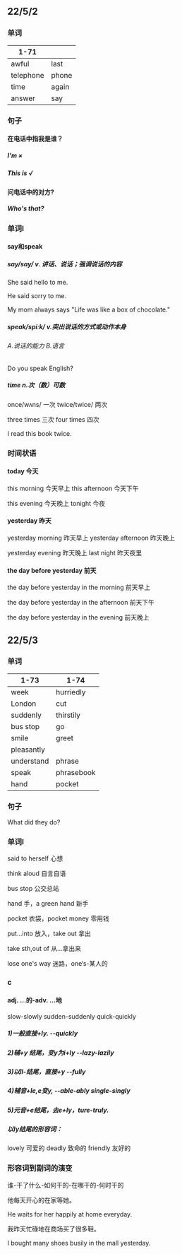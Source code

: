 ## 22/5/2

### 单词

| 1-71      |       |
| --------- | ----- |
| awful     | last  |
| telephone | phone |
| time      | again |
| answer    | say   |

### 句子

#### 在电话中指我是谁？

##### I'm ×

##### This is √

#### 问电话中的对方?

##### Who's that?

### 单词I

#### say和speak

##### say/say/ v. 讲话、说话；强调说话的内容

She said hello to me.

He said sorry to me.

My mom always says "Life was like a box of chocolate."

##### speak/spiːk/ v.突出说话的方式或动作本身

###### A.说话的能力		B.语言

Do you speak English?

##### time n.次（数）可数

once/wʌns/ 一次	twice/twice/ 两次

three times 三次	four times 四次

I read this book twice.

### 时间状语

#### today 今天

this morning 今天早上	this afternoon 今天下午

this evening 今天晚上	tonight 今夜

#### yesterday 昨天

yesterday morning 昨天早上	yesterday afternoon 昨天晚上

yesterday evening 昨天晚上	last night 昨天夜里

#### the day before yesterday 前天

the day before yesterday in the morning 前天早上

the day before yesterday in the afternoon 前天下午

the day before yesterday in the evening 前天晚上

## 22/5/3

### 单词

| 1-73       | 1-74       |
| ---------- | ---------- |
| week       | hurriedly  |
| London     | cut        |
| suddenly   | thirstily  |
| bus stop   | go         |
| smile      | greet      |
| pleasantly |            |
| understand | phrase     |
| speak      | phrasebook |
| hand       | pocket     |

### 句子

What did they do?

### 单词I

said to herself	心想

think aloud	自言自语

bus stop	公交总站

hand 手，a green hand 新手

pocket	衣袋，pocket money	零用钱

put...into 放入，take out 拿出

take sth,out of	从...拿出来

lose one's way	迷路，one‘s-某人的

### c

#### adj.	...的-adv.	...地

slow-slowly	sudden-suddenly	quick-quickly

##### 1)一般直接+ly.	--quickly

##### 2)辅+y 结尾，变y为i+ly	--lazy-lazily

##### 3)以ll-结尾，直接+y	--fully

##### 4)辅音+le,e变y, 	--able-ably	single-singly

##### 5)元音+e结尾，去e+ly，ture-truly.

##### 以ly结尾的形容词：

lovely 可爱的	deadly 致命的	friendly 友好的

### 形容词到副词的演变

谁-干了什么-如何干的-在哪干的-何时干的

他每天开心的在家等她。

He waits for her happily at home everyday.

我昨天忙碌地在商场买了很多鞋。

I bought many shoes busily in the mall yesterday.
